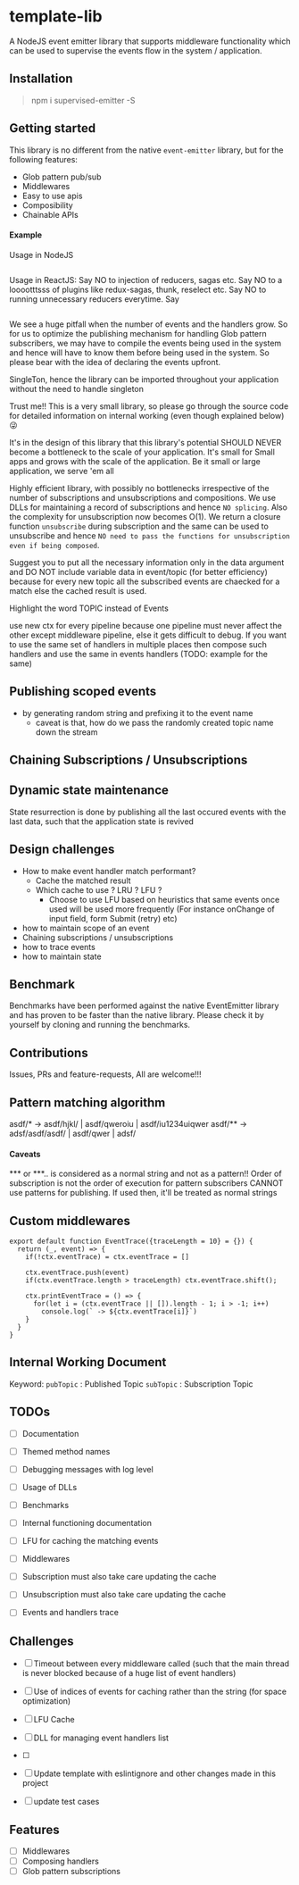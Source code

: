 # template-lib
A NodeJS event emitter library that supports middleware functionality which can be used to supervise the events flow in the system / application.

## Installation
> npm i supervised-emitter -S

## Getting started
This library is no different from the native `event-emitter` library, but for the following features:
* Glob pattern pub/sub
* Middlewares
* Easy to use apis
* Composibility
* Chainable APIs

#### Example
Usage in NodeJS
```JS

```

Usage in ReactJS:
Say NO to injection of reducers, sagas etc.
Say NO to a looootttsss of plugins like redux-sagas, thunk, reselect etc.
Say NO to running unnecessary reducers everytime.
Say 
```JS

```

We see a huge pitfall when the number of events and the handlers grow. So for us to optimize the publishing mechanism for handling Glob pattern subscribers, we may have to compile the events being used in the system and hence will have to know them before being used in the system. So please bear with the idea of declaring the events upfront.

SingleTon, hence the library can be imported throughout your application without the need to handle singleton

Trust me!! This is a very small library, so please go through the source code for detailed information on internal working (even though explained below)😜

It's in the design of this library that this library's potential SHOULD NEVER become a bottleneck to the scale of your application.
It's small for Small apps and grows with the scale of the application.
Be it small or large application, we serve 'em all

Highly efficient library, with possibly no bottlenecks irrespective of the number of subscriptions and unsubscriptions and compositions.
We use DLLs for maintaining a record of subscriptions and hence `NO splicing`. Also the complexity for unsubscription now becomes O(1).
We return a closure function `unsubscribe` during subscription and the same can be used to unsubscribe and hence `NO need to pass the functions for unsubscription even if being composed`.

Suggest you to put all the necessary information only in the data argument and DO NOT include variable data in event/topic (for better efficiency) because for every new topic all the subscribed events are chaecked for a match else the cached result is used.

Highlight the word TOPIC instead of Events

use new ctx for every pipeline because one pipeline must never affect the other except middleware pipeline, else it gets difficult to debug.
If you want to use the same set of handlers in multiple places then compose such handlers and use the same in events handlers (TODO: example for the same)

## Publishing scoped events 
* by generating random string and prefixing it to the event name
  * caveat is that, how do we pass the randomly created topic name down the stream

## Chaining Subscriptions / Unsubscriptions


## Dynamic state maintenance
State resurrection is done by publishing all the last occured events with the last data, such that the application state is revived

## Design challenges
* How to make event handler match performant? 
  * Cache the matched result
  * Which cache to use ? LRU ? LFU ?
    * Choose to use LFU based on heuristics that same events once used will be used more frequently (For instance onChange of input field, form Submit (retry) etc)
* how to maintain scope of an event 
* Chaining subscriptions / unsubscriptions
* how to trace events
* how to maintain state

## Benchmark
Benchmarks have been performed against the native EventEmitter library and has proven to be faster than the native library. Please check it by yourself by cloning and running the benchmarks.

## Contributions
Issues, PRs and feature-requests, All are welcome!!!

## Pattern matching algorithm

asdf/* -> asdf/hjkl/ | asdf/qweroiu | asdf/iu1234uiqwer
asdf/** -> adsf/asdf/asdf/ | asdf/qwer | adsf/

#### Caveats
*** or ***.. is considered as a normal string and not as a pattern!!
Order of subscription is not the order of execution for pattern subscribers
CANNOT use patterns for publishing. If used then, it'll be treated as normal strings

## Custom middlewares

```JS
export default function EventTrace({traceLength = 10} = {}) {
  return (_, event) => {
    if(!ctx.eventTrace) = ctx.eventTrace = []

    ctx.eventTrace.push(event)
    if(ctx.eventTrace.length > traceLength) ctx.eventTrace.shift();

    ctx.printEventTrace = () => {
      for(let i = (ctx.eventTrace || []).length - 1; i > -1; i++)
        console.log(` -> ${ctx.eventTrace[i]}`)
    }
  }
}
```

## Internal Working Document
Keyword:
`pubTopic` : Published Topic
`subTopic` : Subscription Topic

## TODOs
- [ ] Documentation
- [ ] Themed method names
- [ ] Debugging messages with log level
- [ ] Usage of DLLs
- [ ] Benchmarks
- [ ] Internal functioning documentation

- [ ] LFU for caching the matching events
- [ ] Middlewares
- [ ] Subscription must also take care updating the cache
- [ ] Unsubscription must also take care updating the cache
- [ ] Events and handlers trace

## Challenges
- [ ] Timeout between every middleware called (such that the main thread is never blocked because of a huge list of event handlers)
- [ ] Use of indices of events for caching rather than the string (for space optimization)
- [ ] LFU Cache
- [ ] DLL for managing event handlers list
- [ ] 





- [ ] Update template with eslintignore and other changes made in this project
- [ ] update test cases


## Features
- [ ] Middlewares
- [ ] Composing handlers
- [ ] Glob pattern subscriptions